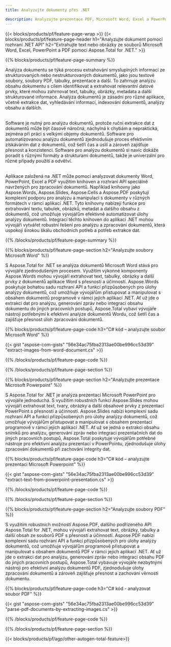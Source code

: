 ```yaml
---
title: Analyzujte dokumenty přes .NET 

description: Analyzujte prezentace PDF, Microsoft Word, Excel a PowerPoint prostřednictvím vaší aplikace .NET. Uvedený kód C# pro snadné extrahování textu nebo obrázků.
---
```


{{< blocks/products/pf/feature-page-wrap >}}
{{< blocks/products/pf/feature-page-header h1="Analyzujte dokument pomocí rozhraní .NET API" h2="Extrahujte text nebo obrázky ze souborů Microsoft Word, Excel, PowerPoint a PDF pomocí Aspose.Total for .NET." >}}

{{% blocks/products/pf/feature-page-summary %}}

Analýza dokumentu se týká procesu extrahování smysluplných informací ze strukturovaných nebo nestrukturovaných dokumentů, jako jsou textové soubory, soubory PDF, tabulky, prezentace a další. To zahrnuje analýzu obsahu dokumentu s cílem identifikovat a extrahovat relevantní datové prvky, které mohou zahrnovat text, tabulky, obrázky, metadata a další strukturované informace. Analýza dokumentů je zásadní pro různé aplikace, včetně extrakce dat, vyhledávání informací, indexování dokumentů, analýzy obsahu a dalších.<br /><br />

Software je nutný pro analýzu dokumentů, protože ruční extrakce dat z dokumentů může být časově náročná, náchylná k chybám a nepraktická, zejména při práci s velkými objemy dokumentů. Software pro automatizovanou analýzu dokumentů zjednodušuje proces efektivním získáváním dat z dokumentů, což šetří čas a úsilí a zároveň zajišťuje přesnost a konzistenci. Software pro analýzu dokumentů si navíc dokáže poradit s různými formáty a strukturami dokumentů, takže je univerzální pro různé případy použití a odvětví.<br /><br />

Aplikace založená na .NET může pomoci analyzovat dokumenty Word, PowerPoint, Excel a PDF využitím knihoven a rozhraní API speciálně navržených pro zpracování dokumentů. Například knihovny jako Aspose.Words, Aspose.Slides, Aspose.Cells a Aspose.PDF poskytují komplexní podporu pro analýzu a manipulaci s dokumenty v různých formátech v rámci aplikací .NET. Tyto knihovny nabízejí funkce pro extrahování textu, tabulek, obrázků, metadat a dalšího obsahu z dokumentů, což umožňuje vývojářům efektivně automatizovat úlohy analýzy dokumentů. Integrací těchto knihoven do aplikací .NET mohou vývojáři vytvářet robustní řešení pro analýzu a zpracování dokumentů, která uspokojí širokou škálu obchodních potřeb a potřeb extrakce dat.

{{% /blocks/products/pf/feature-page-summary  %}}

{{% blocks/products/pf/feature-page-section  h2="Analyzujte soubory Microsoft Word" %}}

S Aspose.Total for .NET se analýza dokumentů Microsoft Word stává pro vývojáře zjednodušeným procesem. Využitím výkonné komponenty Aspose.Words mohou vývojáři extrahovat text, tabulky, obrázky a další prvky z dokumentů aplikace Word s přesností a účinností. Aspose.Words poskytuje bohatou sadu rozhraní API a funkcí přizpůsobených pro úlohy analýzy dokumentů, což umožňuje vývojářům přistupovat a manipulovat s obsahem dokumentů programově v rámci jejich aplikací .NET. Ať už jde o extrakci dat pro analýzu, generování zpráv nebo integraci obsahu dokumentu do jiných pracovních postupů, Aspose.Total vybaví vývojáře nástroji potřebnými k efektivní analýze dokumentů Wordu, což šetří čas a zajišťuje přesnost úloh zpracování dokumentů.

{{% blocks/products/pf/feature-page-code h3="C# kód – analyzujte soubor Microsoft Word" %}}

{{< gist "aspose-com-gists" "56e34ac75fba2313ae00be996cc53d39" "extract-images-from-word-document.cs" >}}

{{% /blocks/products/pf/feature-page-code  %}}

{{% /blocks/products/pf/feature-page-section %}}

{{% blocks/products/pf/feature-page-section  h2="Analyzujte prezentace Microsoft Powerpoint" %}}

S Aspose.Total for .NET je analýza prezentací Microsoft PowerPoint pro vývojáře jednoduchá. S využitím robustních funkcí Aspose.Slides mohou vývojáři extrahovat text, tvary, obrázky a další obsahové prvky z prezentací PowerPoint s přesností a účinností. Aspose.Slides nabízí komplexní sadu rozhraní API a funkcí přizpůsobených pro úlohy analýzy dokumentů, což umožňuje vývojářům přistupovat a manipulovat s obsahem prezentací programově v rámci jejich aplikací .NET. Ať už se jedná o extrakci obsahu snímků pro analýzu, generování zpráv nebo integraci prezentačních dat do jiných pracovních postupů, Aspose.Total poskytuje vývojářům potřebné nástroje pro efektivní analýzu prezentací v PowerPointu, zjednodušuje úlohy zpracování dokumentů při zachování integrity dat.

{{% blocks/products/pf/feature-page-code h3="C# kód – analyzujte prezentaci Microsoft Powerpoint" %}}

{{< gist "aspose-com-gists" "56e34ac75fba2313ae00be996cc53d39" "extract-text-from-powerpoint-presentation.cs" >}}

{{% /blocks/products/pf/feature-page-code  %}}

{{% /blocks/products/pf/feature-page-section %}}

{{% blocks/products/pf/feature-page-section  h2="Analyzujte soubory PDF" %}}

S využitím robustních možností Aspose.PDF, dalšího podřízeného API Aspose.Total for .NET, mohou vývojáři extrahovat text, obrázky, tabulky a další obsah ze souborů PDF s přesností a účinností. Aspose.PDF nabízí komplexní sadu rozhraní API a funkcí přizpůsobených pro úlohy analýzy dokumentů, což umožňuje vývojářům programově přistupovat a manipulovat s obsahem dokumentů PDF v rámci jejich aplikací .NET. Ať už jde o extrakci dat pro analýzu, generování zpráv nebo integraci obsahu PDF do jiných pracovních postupů, Aspose.Total vybavuje vývojáře nezbytnými nástroji pro efektivní analýzu dokumentů PDF, zjednodušuje úlohy zpracování dokumentů a zároveň zajišťuje přesnost a zachování věrnosti dokumentu.

{{% blocks/products/pf/feature-page-code h3="C# kód - analyzovat soubor PDF" %}}

{{< gist "aspose-com-gists" "56e34ac75fba2313ae00be996cc53d39" "parse-pdf-documents-by-extracting-images.cs" >}}

{{% /blocks/products/pf/feature-page-code  %}}

{{% /blocks/products/pf/feature-page-section %}}

{{< blocks/products/pf/agp/other-autogen-total-feature>}}